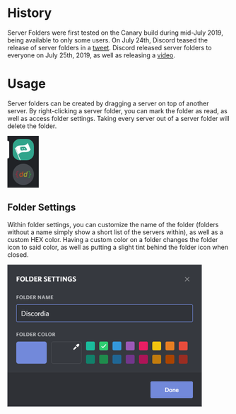 <!-- TITLE: Server Folders -->
<!-- SUBTITLE: Sort your Discord servers with server folders -->

# History
Server Folders were first tested on the Canary build during mid-July 2019, being available to only some users. On July 24th, Discord teased the release of server folders in a [tweet](https://twitter.com/discordapp/status/1154128626398330880). Discord released server folders to everyone on July 25th, 2019, as well as releasing a [video](https://www.youtube.com/watch?v=aHo6OBRmTcI).

# Usage 
Server folders can be created by dragging a server on top of another server. By right-clicking a server folder, you can mark the folder as read, as well as access folder settings. Taking every server out of a server folder will delete the folder.

![Vymnppxrr 1](/uploads/server-folders/vymnppxrr-1.gif "GIF of creating a server folder.")

## Folder Settings

Within folder settings, you can customize the name of the folder (folders without a name simply show a short list of the servers within), as well as a custom HEX color. Having a custom color on a folder changes the folder icon to said color, as well as putting a slight tint behind the folder icon when closed.

![Server Folders](/uploads/server-folders/server-folders.png "Server Folders")
